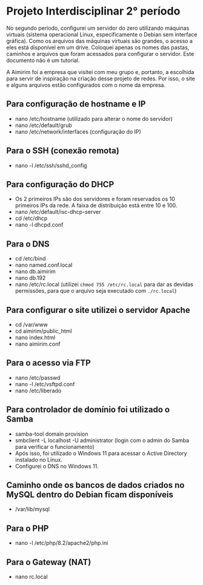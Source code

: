 # Projeto Interdisciplinar 2° período

No segundo período, configurei um servidor do zero utilizando máquinas virtuais (sistema operacional Linux, especificamente o Debian sem interface gráfica). Como os arquivos das máquinas virtuais são grandes, o acesso a eles está disponível em um drive. Coloquei apenas os nomes das pastas, caminhos e arquivos que foram acessados para configurar o servidor. Este documento não é um tutorial.

A Aimirim foi a empresa que visitei com meu grupo e, portanto, a escolhida para servir de inspiração na criação desse projeto de redes. Por isso, o site e alguns arquivos estão configurados com o nome da empresa.

## Para configuração de hostname e IP

- nano /etc/hostname (utilizado para alterar o nome do servidor)
- nano /etc/default/grub
- nano /etc/network/interfaces (configuração do IP)

## Para o SSH (conexão remota)

- nano -l /etc/ssh/sshd_config

## Para configuração do DHCP

- Os 2 primeiros IPs são dos servidores e foram reservados os 10 primeiros IPs da rede. A faixa de distribuição está entre 10 e 100.
- nano /etc/default/isc-dhcp-server
- cd /etc/dhcp
- nano -l dhcpd.conf

## Para o DNS

- cd /etc/bind
- nano named.conf.local
- nano db.aimirim
- nano db.192
- nano /etc/rc.local (utilizei `chmod 755 /etc/rc.local` para dar as devidas permissões, para que o arquivo seja executado com `./rc.local`)

## Para configurar o site utilizei o servidor Apache

- cd /var/www
- cd aimirim/public_html
- nano index.html
- nano aimirim.conf

## Para o acesso via FTP

- nano /etc/passwd
- nano -l /etc/vsftpd.conf
- nano /etc/liberado

## Para controlador de domínio foi utilizado o Samba

- samba-tool domain provision
- smbclient -L localhost -U administrator (login com o admin do Samba para verificar o funcionamento)
- Após isso, foi utilizado o Windows 11 para acessar o Active Directory instalado no Linux.
- Configurei o DNS no Windows 11.

## Caminho onde os bancos de dados criados no MySQL dentro do Debian ficam disponíveis

- /var/lib/mysql

## Para o PHP

- nano -l /etc/php/8.2/apache2/php.ini

## Para o Gateway (NAT)

- nano rc.local
